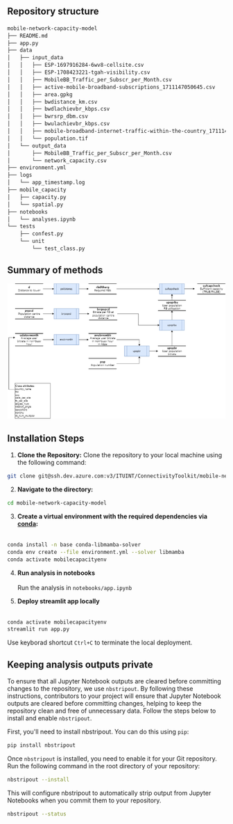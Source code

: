 ## Repository structure

```sh
mobile-network-capacity-model
├── README.md
├── app.py
├── data
│   ├── input_data
│   │   ├── ESP-1697916284-6wv8-cellsite.csv
│   │   ├── ESP-1708423221-tgah-visibility.csv
│   │   ├── MobileBB_Traffic_per_Subscr_per_Month.csv
│   │   ├── active-mobile-broadband-subscriptions_1711147050645.csv
│   │   ├── area.gpkg
│   │   ├── bwdistance_km.csv
│   │   ├── bwdlachievbr_kbps.csv
│   │   ├── bwrsrp_dbm.csv
│   │   ├── bwulachievbr_kbps.csv
│   │   ├── mobile-broadband-internet-traffic-within-the-country_1711147118571.csv
│   │   └── population.tif
│   └── output_data
│       ├── MobileBB_Traffic_per_Subscr_per_Month.csv
│       └── network_capacity.csv
├── environment.yml
├── logs
│   └── app_timestamp.log
├── mobile_capacity
│   ├── capacity.py
│   └── spatial.py
├── notebooks
│   └── analyses.ipynb
└── tests
    ├── confest.py
    └── unit
        └── test_class.py
```

## Summary of methods

![capacity_checker](documentation/capacity_checker.drawio.png)

## Installation Steps

1. **Clone the Repository:**
    Clone the repository to your local machine using the following command:

```bash
git clone git@ssh.dev.azure.com:v3/ITUINT/ConnectivityToolkit/mobile-network-capacity-model
```

2. **Navigate to the directory:**
```bash
cd mobile-network-capacity-model
```

3. **Create a virtual environment with the required dependencies via [conda](https://www.anaconda.com/download):**<br><br>
```bash
conda install -n base conda-libmamba-solver
conda env create --file environment.yml --solver libmamba
conda activate mobilecapacityenv
```

4. **Run analysis in notebooks**<br><br>
Run the analysis in `notebooks/app.ipynb`

5. **Deploy streamlit app locally**<br><br>
```bash
conda activate mobilecapacityenv
streamlit run app.py
```
Use keyborad shortcut `Ctrl+C` to terminate the local deployment.

## Keeping analysis outputs private

To ensure that all Jupyter Notebook outputs are cleared before committing changes to the repository, we use `nbstripout`. By following these instructions, contributors to your project will ensure that Jupyter Notebook outputs are cleared before committing changes, helping to keep the repository clean and free of unnecessary data. Follow the steps below to install and enable `nbstripout`.

First, you'll need to install nbstripout. You can do this using `pip`:

```bash
pip install nbstripout
```

Once `nbstripout` is installed, you need to enable it for your Git repository. Run the following command in the root directory of your repository:

```bash
nbstripout --install
```

This will configure nbstripout to automatically strip output from Jupyter Notebooks when you commit them to your repository.

```bash
nbstripout --status
```